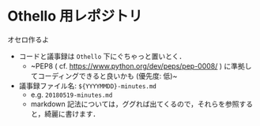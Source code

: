 # Othello 用レポジトリ
オセロ作るよ 
- コードと議事録は `Othello` 下にぐちゃっと置いとく．
	- ~PEP8 ( cf. https://www.python.org/dev/peps/pep-0008/ ) に準拠してコーディングできると良いかも (優先度: 低)~
- 議事録ファイル名: `${YYYYMMDD}-minutes.md`
	- e.g. `20180519-minutes.md`
	- markdown 記法については，ググれば出てくるので，それらを参照すると，綺麗に書けます．
